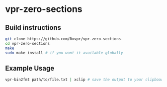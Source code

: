 # vpr-zero-sections

## Build instructions
```bash
git clone https://github.com/0xvpr/vpr-zero-sections
cd vpr-zero-sections
make
sudo make install # if you want it available globally
```

## Example Usage
```bash
vpr-bin2fmt path/to/file.txt | xclip # save the output to your clipboard
```
